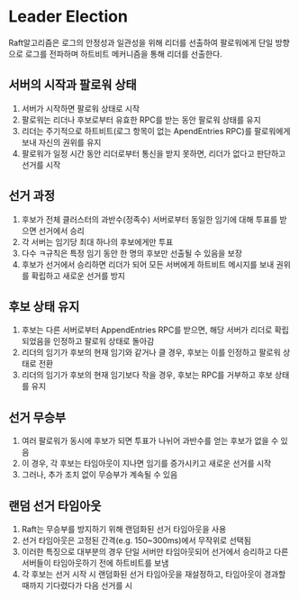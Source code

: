 # Leader Election

Raft알고리즘은 로그의 안정성과 일관성을 위해 리더를 선출하여 팔로워에게 단일 방향으로 로그를 전파하며 하트비트 메커니즘을 통해 리더를 선출한다.

## 서버의 시작과 팔로워 상태

1. 서버가 시작하면 팔로워 상태로 시작
2. 팔로워는 리더나 후보로부터 유효한 RPC를 받는 동안 팔로워 상태를 유지
3. 리더는 주기적으로 하트비트(로그 항목이 없는 ApendEntries RPC)를 팔로워에게 보내 자신의 권위를 유지
4. 팔로워가 일정 시간 동안 리더로부터 통신을 받지 못하면, 리더가 없다고 판단하고 선거를 시작

## 선거 과정

1. 후보가 전체 클러스터의 과반수(정족수) 서버로부터 동일한 임기에 대해 투표를 받으면 선거에서 승리
2. 각 서버는 임기당 최대 하나의 후보에게만 투표
3. 다수 ㅋ규칙은 특정 임기 동안 한 명의 후보만 선출될 수 있음을 보장
4. 후보가 선거에서 승리하면 리더가 되어 모든 서버에게 하트비트 메시지를 보내 권위를 확립하고 새로운 선거를 방지

## 후보 상태 유지

1. 후보는 다른 서버로부터 AppendEntries RPC를 받으면, 해당 서버가 리더로 확립되었음을 인정하고 팔로워 상태로 돌아감
2. 리더의 임기가 후보의 현재 임기와 같거나 클 경우, 후보는 이를 인정하고 팔로워 상태로 전환
3. 리더의 임기가 후보의 현재 임기보다 작을 경우, 후보는 RPC를 거부하고 후보 상태를 유지

## 선거 무승부

1. 여러 팔로워가 동시에 후보가 되면 투표가 나뉘어 과반수를 얻는 후보가 없을 수 있음
2. 이 경우, 각 후보는 타임아웃이 지나면 임기를 증가시키고 새로운 선거를 시작
3. 그러나, 추가 조치 없이 무승부가 계속될 수 있음

## 랜덤 선거 타임아웃

1. Raft는 무승부를 방지하기 위해 랜덤화된 선거 타임아웃을 사용
2. 선거 타임아웃은 고정된 간격(e.g. 150~300ms)에서 무작위로 선택됨
3. 이러한 특징으로 대부분의 경우 단일 서버만 타임아웃되어 선거에서 승리하고 다른 서버들이 타임아웃하기 전에 하트비트를 보냄
4. 각 후보는 선거 시작 시 랜덤화된 선거 타임아웃을 재설정하고, 타임아웃이 경과할 때까지 기다렸다가 다음 선거를 시
